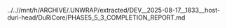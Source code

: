 ../..//mnt/h/ARCHIVE/.UNWRAP/extracted/DEV__2025-08-17__1833__host-duri-head/DuRiCore/PHASE5_5_3_COMPLETION_REPORT.md